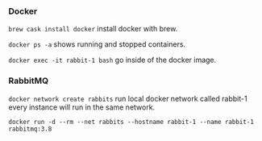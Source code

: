 ### Docker

`brew cask install docker` install docker with brew.

`docker ps -a` shows running and stopped containers.

`docker exec -it rabbit-1 bash` go inside of the docker image.


### RabbitMQ

`docker network create rabbits` run local docker network called rabbit-1 every instance will run in the same network.

`docker run -d --rm --net rabbits --hostname rabbit-1 --name rabbit-1 rabbitmq:3.8`
